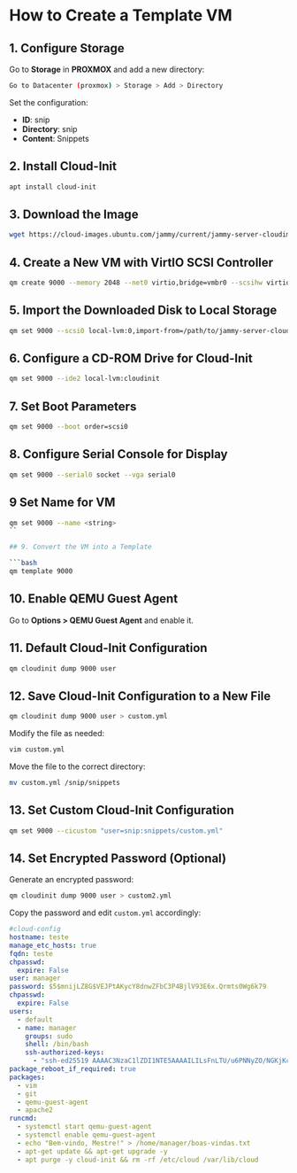 # How to Create a Template VM

## 1. Configure Storage

Go to **Storage** in **PROXMOX** and add a new directory:

```bash
Go to Datacenter (proxmox) > Storage > Add > Directory
```
Set the configuration: 

- **ID**: snip  
- **Directory**: snip  
- **Content**: Snippets  

## 2. Install Cloud-Init

```bash
apt install cloud-init
```

## 3. Download the Image

```bash
wget https://cloud-images.ubuntu.com/jammy/current/jammy-server-cloudimg-amd64.img
```

## 4. Create a New VM with VirtIO SCSI Controller

```bash
qm create 9000 --memory 2048 --net0 virtio,bridge=vmbr0 --scsihw virtio-scsi-pci
```

## 5. Import the Downloaded Disk to Local Storage

```bash
qm set 9000 --scsi0 local-lvm:0,import-from=/path/to/jammy-server-cloudimg-amd64.img from=/root/img/image
```

## 6. Configure a CD-ROM Drive for Cloud-Init

```bash
qm set 9000 --ide2 local-lvm:cloudinit
```

## 7. Set Boot Parameters

```bash
qm set 9000 --boot order=scsi0
```

## 8. Configure Serial Console for Display

```bash
qm set 9000 --serial0 socket --vga serial0
```

## 9 Set Name for VM

```bash
qm set 9000 --name <string>
``

## 9. Convert the VM into a Template

```bash
qm template 9000
```

## 10. Enable QEMU Guest Agent

Go to **Options > QEMU Guest Agent** and enable it.

## 11. Default Cloud-Init Configuration

```bash
qm cloudinit dump 9000 user
```

## 12. Save Cloud-Init Configuration to a New File

```bash
qm cloudinit dump 9000 user > custom.yml
```

Modify the file as needed:

```bash
vim custom.yml
```

Move the file to the correct directory:

```bash
mv custom.yml /snip/snippets
```

## 13. Set Custom Cloud-Init Configuration

```bash
qm set 9000 --cicustom "user=snip:snippets/custom.yml"
```

## 14. Set Encrypted Password (Optional)

Generate an encrypted password:

```bash
qm cloudinit dump 9000 user > custom2.yml
```

Copy the password and edit `custom.yml` accordingly:

```yaml
#cloud-config
hostname: teste
manage_etc_hosts: true
fqdn: teste
chpasswd:
  expire: False
user: manager
password: $5$mnijLZ8G$VEJPtAKycY8dnwZFbC3P4BjlV93E6x.Qrmts0Wg6k79
chpasswd:
  expire: False
users:
  - default
  - name: manager
    groups: sudo
    shell: /bin/bash
    ssh-authorized-keys:
      - "ssh-ed25519 AAAAC3NzaC1lZDI1NTE5AAAAILILsFnLTU/u6PNNyZO/NGKjKcvTNLDGfKDXmMYQ29e+ manager@gunserver"
package_reboot_if_required: true
packages:
  - vim
  - git
  - qemu-guest-agent
  - apache2
runcmd:
  - systemctl start qemu-guest-agent
  - systemctl enable qemu-guest-agent
  - echo "Bem-vindo, Mestre!" > /home/manager/boas-vindas.txt
  - apt-get update && apt-get upgrade -y
  - apt purge -y cloud-init && rm -rf /etc/cloud /var/lib/cloud
```


